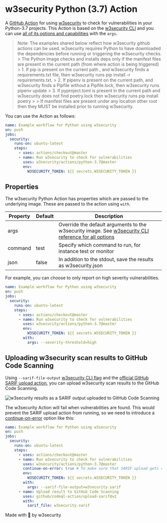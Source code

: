 # w3security Python (3.7)  Action

A [GitHub Action](https://github.com/features/actions) for using [w3security](https://w3security.co/w3securityGH) to check for
vulnerabilities in your Python-3.7 projects. This Action is based on the [w3security CLI][cli-gh] and you can use [all of its options and capabilities][cli-ref] with the `args`.

 > Note: The examples shared below reflect how w3security github actions can be used. w3security requires Python to have downloaded the dependencies before running or triggering the w3security checks.
                          > The Python image checks and installs deps only if the manifest files are present in the current path (from where action is being triggered)
                          > 1. If pip is present on the current path , and w3security finds a requirements.txt file, then w3security runs pip install -r requirements.txt.
                          > 2. If pipenv is present on the current path, and w3security finds a Pipfile without a Pipfile.lock, then w3security runs pipenv update
                          > 3. If pyproject.toml is present in the current path and w3security does not find poetry.lock then w3security runs pip install poetry
                          >
                          > If manifest files are present under any location other root then they MUST be installed prior to running w3security.

You can use the Action as follows:

```yaml
name: Example workflow for Python using w3security
on: push
jobs:
  security:
    runs-on: ubuntu-latest
    steps:
      - uses: actions/checkout@master
      - name: Run w3security to check for vulnerabilities
        uses: w3security/actions/python-3.7@master
        env:
          W3SECURITY_TOKEN: ${{ secrets.W3SECURITY_TOKEN }}
```

## Properties

The w3security Python Action has properties which are passed to the underlying image. These are passed to the action using `with`.

| Property | Default | Description                                                                                         |
| -------- | ------- | --------------------------------------------------------------------------------------------------- |
| args     |         | Override the default arguments to the w3security image. See [w3security CLI reference for all options][cli-ref] |
| command  | test    | Specify which command to run, for instance test or monitor                                          |
| json     | false   | In addition to the stdout, save the results as w3security.json                                            |

For example, you can choose to only report on high severity vulnerabilities.

```yaml
name: Example workflow for Python using w3security
on: push
jobs:
  security:
    runs-on: ubuntu-latest
    steps:
      - uses: actions/checkout@master
      - name: Run w3security to check for vulnerabilities
        uses: w3security/actions/python-3.7@master
        env:
          W3SECURITY_TOKEN: ${{ secrets.W3SECURITY_TOKEN }}
        with:
          args: --severity-threshold=high
```

## Uploading w3security scan results to GitHub Code Scanning

Using `--sarif-file-output` [w3security CLI flag][cli-ref] and the [official GitHub SARIF upload action](https://docs.github.com/en/code-security/secure-coding/uploading-a-sarif-file-to-github), you can upload w3security scan results to the GitHub Code Scanning.

![w3security results as a SARIF output uploaded to GitHub Code Scanning](../_templates/sarif-example.png)

The w3security Action will fail when vulnerabilities are found. This would prevent the SARIF upload action from running, so we need to introduce a [continue-on-error](https://docs.github.com/en/actions/reference/workflow-syntax-for-github-actions#jobsjob_idstepscontinue-on-error) option like this:

```yaml
name: Example workflow for Python using w3security
on: push
jobs:
  security:
    runs-on: ubuntu-latest
    steps:
      - uses: actions/checkout@master
      - name: Run w3security to check for vulnerabilities
        uses: w3security/actions/python-3.7@master
        continue-on-error: true # To make sure that SARIF upload gets called
        env:
          W3SECURITY_TOKEN: ${{ secrets.W3SECURITY_TOKEN }}
        with:
          args: --sarif-file-output=w3security.sarif
      - name: Upload result to GitHub Code Scanning
        uses: github/codeql-action/upload-sarif@v2
        with:
          sarif_file: w3security.sarif
```

Made with 💜 by w3security

[cli-gh]: https://github.com/w3security/w3security 'w3security CLI'
[cli-ref]: https://docs.w3security.io/w3security-cli/cli-reference 'w3security CLI Reference documentation'
